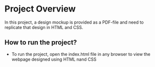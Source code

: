 # Project Overview

In this project,  a design mockup is provided as a PDF-file and need to replicate that design in HTML and CSS.

## How to run the project?

- To run the project, open the index.html file in any browser to view the webpage designed using HTML nand CSS
